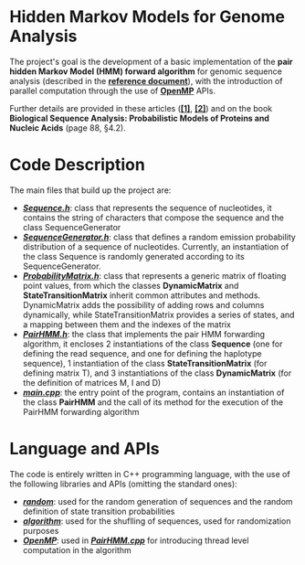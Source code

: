 # Hidden Markov Models for Genome Analysis
The project's goal is the development of a basic implementation of the **pair hidden Markov Model (HMM) forward algorithm** for genomic sequence analysis (described in the
[**reference document**](https://github.com/LeoGori/HMM4GA/blob/main/references/PHMMFA_Benjamin.pdf)), with the introduction of parallel
computation through the use of [**OpenMP**](https://www.openmp.org/) APIs.

Further details are provided in these articles ([**[1]**](https://github.com/LeoGori/HMM4GA/blob/main/references/PHMMFA_Ren_Bertels_Al-Ars.pdf), [**[2]**](https://github.com/LeoGori/HMM4GA/blob/main/references/2017_fpga_pairhmm.pdf)) and on the book **Biological Sequence Analysis: Probabilistic Models of Proteins and Nucleic Acids** (page 88, §4.2).

# Code Description
The main files that build up the project are:

- [**_Sequence.h_**](https://github.com/LeoGori/HMM4GA/blob/main/Sequence.h): class that represents the sequence of nucleotides, it contains the string of characters that compose the sequence and the class SequenceGenerator
- [**_SequenceGenerator.h_**](https://github.com/LeoGori/HMM4GA/blob/main/SequenceGenerator.h): class that defines a random emission probability distribution of a sequence of nucleotides. Currently, an instantiation of the class Sequence is randomly generated according to its SequenceGenerator.
- [**_ProbabilityMatrix.h_**](https://github.com/LeoGori/HMM4GA/blob/main/ProbabilityMatrix): class that represents a generic matrix of floating point values, from which the classes **DynamicMatrix** and **StateTransitionMatrix** inherit common attributes and methods. DynamicMatrix adds the possibility of adding rows and columns dynamically, while StateTransitionMatrix provides a series of states, and a mapping between them and the indexes of the matrix
- [**_PairHMM.h_**](https://github.com/LeoGori/HMM4GA/blob/main/PairHMM.h): the class that implements the pair HMM forwarding algorithm, it encloses 2 instantiations of the class **Sequence** (one for defining the read sequence, and one for defining the haplotype sequence), 1 instantiation of the class **StateTransitionMatrix** (for defining matrix T), and 3 instantiations of the class **DynamicMatrix** (for the definition of matrices M, I and D)
- [**_main.cpp_**](https://github.com/LeoGori/HMM4GA/blob/main/main.cpp): the entry point of the program, contains an instantiation of the class **PairHMM** and the call of its method for the execution of the PairHMM forwarding algorithm

# Language and APIs
The code is entirely written in C++ programming language, with the use of the following libraries and APIs (omitting the standard ones):

- [**_random_**](https://www.cplusplus.com/reference/random/): used for the random generation of sequences and the random definition of state transition probabilities
- [**_algorithm_**](https://www.cplusplus.com/reference/algorithm/): used for the shuflling of sequences, used for randomization purposes
- [**_OpenMP_**](https://www.openmp.org/): used in [**_PairHMM.cpp_**](https://github.com/LeoGori/HMM4GA/blob/main/PairHMM.cpp) for introducing thread level computation in the algorithm

<!--
# How to run the code (Windows)

1. Install [MinGW-w64](https://www.mingw-w64.org/downloads/)
2. Install [CMake](https://cmake.org/download/)
3. Create folder for building project
```
  mkdir build
  cd build
```
4.Generate the makefiles
```
  cmake -G “MinGW Makefiles” ..
```
5. build the project
```
  cmake --build .
```
6. run the program
```
  ./HMM4GA.exe
```
-->
